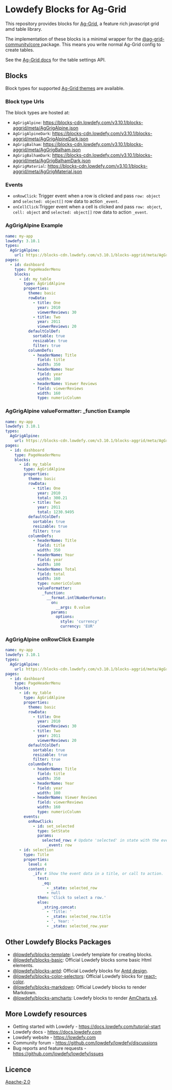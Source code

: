 # Lowdefy Blocks for Ag-Grid

This repository provides blocks for [Ag-Grid](https://www.ag-grid.com/), a feature rich javascript grid amd table library.

The implementation of these blocks is a minimal wrapper for the [@ag-grid-community/core
](https://www.npmjs.com/package/@ag-grid-community/core) package. This means you write normal Ag-Grid config to create tables.

See the [Ag-Grid docs](https://www.ag-grid.com/documentation/react/getting-started/) for the table settings API.

## Blocks

Block types for supported [Ag-Grid themes](https://www.ag-grid.com/documentation/javascript/themes-provided/) are available.

### Block type Urls

The block types are hosted at:

- `AgGrigAlpine`: https://blocks-cdn.lowdefy.com/v3.10.1/blocks-aggrid/meta/AgGrigAlpine.json
- `AgGrigAlpineDark`: https://blocks-cdn.lowdefy.com/v3.10.1/blocks-aggrid/meta/AgGrigAlpineDark.json
- `AgGrigBalham`: https://blocks-cdn.lowdefy.com/v3.10.1/blocks-aggrid/meta/AgGrigBalham.json
- `AgGrigBalhamDark`: https://blocks-cdn.lowdefy.com/v3.10.1/blocks-aggrid/meta/AgGrigBalhamDark.json
- `AgGrigMaterial`: https://blocks-cdn.lowdefy.com/v3.10.1/blocks-aggrid/meta/AgGrigMaterial.json

### Events

- `onRowClick`: Trigger event when a row is clicked and pass `row: object` and `selected: object[]` row data to action `_event`.
- `onCellClick`:Trigger event when a cell is clicked and pass `row: object`, `cell: object` and `selected: object[]` row data to action `_event`.

### AgGrigAlpine Example

```yaml
name: my-app
lowdefy: 3.10.1
types:
  AgGrigAlpine:
    url: https://blocks-cdn.lowdefy.com/v3.10.1/blocks-aggrid/meta/AgGrigAlpine.json
pages:
  - id: dashboard
    type: PageHeaderMenu
    blocks:
      - id: my_table
        type: AgGridAlpine
        properties:
          theme: basic
          rowData:
            - title: One
              year: 2010
              viewerReviews: 30
            - title: Two
              year: 2011
              viewerReviews: 20
          defaultColDef:
            sortable: true
            resizable: true
            filter: true
          columnDefs:
            - headerName: Title
              field: title
              width: 350
            - headerName: Year
              field: year
              width: 100
            - headerName: Viewer Reviews
              field: viewerReviews
              width: 160
              type: numericColumn
```

### AgGrigAlpine valueFormatter: \_function Example

```yaml
name: my-app
lowdefy: 3.10.1
types:
  AgGrigAlpine:
    url: https://blocks-cdn.lowdefy.com/v3.10.1/blocks-aggrid/meta/AgGrigAlpine.json
pages:
  - id: dashboard
    type: PageHeaderMenu
    blocks:
      - id: my_table
        type: AgGridAlpine
        properties:
          theme: basic
          rowData:
            - title: One
              year: 2010
              total: 300.21
            - title: Two
              year: 2011
              total: 1230.9495
          defaultColDef:
            sortable: true
            resizable: true
            filter: true
          columnDefs:
            - headerName: Title
              field: title
              width: 350
            - headerName: Year
              field: year
              width: 100
            - headerName: Total
              field: total
              width: 160
              type: numericColumn
              valueFormatter:
                _function:
                  __format.intlNumberFormat:
                    on:
                      __args: 0.value
                    params:
                      options:
                        style: 'currency'
                        currency: 'EUR'
```

### AgGrigAlpine onRowClick Example

```yaml
name: my-app
lowdefy: 3.10.1
types:
  AgGrigAlpine:
    url: https://blocks-cdn.lowdefy.com/v3.10.1/blocks-aggrid/meta/AgGrigAlpine.json
pages:
  - id: dashboard
    type: PageHeaderMenu
    blocks:
      - id: my_table
        type: AgGridAlpine
        properties:
          theme: basic
          rowData:
            - title: One
              year: 2010
              viewerReviews: 30
            - title: Two
              year: 2011
              viewerReviews: 20
          defaultColDef:
            sortable: true
            resizable: true
            filter: true
          columnDefs:
            - headerName: Title
              field: title
              width: 350
            - headerName: Year
              field: year
              width: 100
            - headerName: Viewer Reviews
              field: viewerReviews
              width: 160
              type: numericColumn
        events:
          onRowClick:
            - id: set_selected
              type: SetState
              params:
                selected_row: # Update 'selected' in state with the event data.
                  _event: row
      - id: selection
        type: Title
        properties:
          level: 4
          content:
            _if: # Show the event data in a title, or call to action.
              test:
                _eq:
                  - _state: selected_row
                  - null
              then: 'Click to select a row.'
              else:
                _string.concat:
                  - 'Title: '
                  - _state: selected_row.title
                  - ', Year: '
                  - _state: selected_row.year
```

## Other Lowdefy Blocks Packages

- [@lowdefy/blocks-template](https://github.com/lowdefy/blocks-template): Lowdefy template for creating blocks.
- [@lowdefy/blocks-basic](https://github.com/lowdefy/lowdefy/tree/main/packages/blocks/blocksBasic): Official Lowdefy blocks some basic Html elements.
- [@lowdefy/blocks-antd](https://github.com/lowdefy/lowdefy/tree/main/packages/blocks/blocksAntd): Official Lowdefy blocks for [Antd design](https://ant.design/).
- [@lowdefy/blocks-color-selectors](https://github.com/lowdefy/lowdefy/tree/main/packages/blocks/blocksColorSelectorsd): Official Lowdefy blocks for [react-color](https://casesandberg.github.io/react-color/).
- [@lowdefy/blocks-markdown](https://github.com/lowdefy/lowdefy/tree/main/packages/blocks/blocksMarkdown): Official Lowdefy blocks to render Markdown.
- [@lowdefy/blocks-amcharts](https://github.com/lowdefy/blocks-amcharts): Lowdefy blocks to render [AmCharts v4](https://www.amcharts.com/).

## More Lowdefy resources

- Getting started with Lowdefy - https://docs.lowdefy.com/tutorial-start
- Lowdefy docs - https://docs.lowdefy.com
- Lowdefy website - https://lowdefy.com
- Community forum - https://github.com/lowdefy/lowdefy/discussions
- Bug reports and feature requests - https://github.com/lowdefy/lowdefy/issues

## Licence

[Apache-2.0](https://github.com/lowdefy/blocks-amcharts/blob/main/LICENSE)
